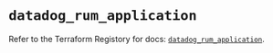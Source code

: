 # `datadog_rum_application`

Refer to the Terraform Registory for docs: [`datadog_rum_application`](https://registry.terraform.io/providers/datadog/datadog/3.26.0/docs/resources/rum_application).
